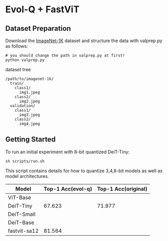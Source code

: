 # Evol-Q + FastViT

## Dataset Preparation
Download the [ImageNet-1K](http://image-net.org/) dataset and structure the data with valprep.py as follows:
```
# you should change the path in valprep.py at first!
python valprep.py
```
dataset tree
```
/path/to/imagenet-1k/
  train/
    class1/
      img1.jpeg
    class2/
      img2.jpeg
  validation/
    class1/
      img3.jpeg
    class2/
      img4.jpeg
```

## Getting Started

To run an initial experiment with 8-bit quantized DeiT-Tiny:

```sh scripts/run.sh```

This script contains details for how to quantize 3,4,8-bit models as well as model architectures.


| Model      | Top-1 Acc(evol-q) | Top-1 Acc(original) |
| ---------- | ----------------- | ------------------- |
| ViT-Base   |                   |                     |
| DeiT-Tiny  |      67.623       |       71.977        |
| DeiT-Small |                   |                     |
| DeiT-Base  |                   |                     |
|fastvit-sa12|      81.564       |                     |


